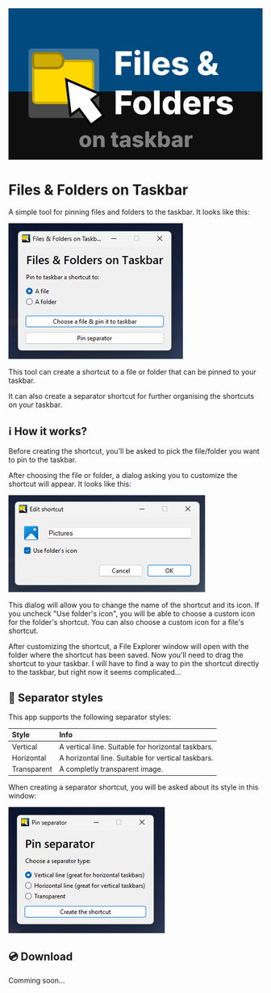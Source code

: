 <div align="center">
    <img src="assets/banner.png">
</div>

# Files & Folders on Taskbar
A simple tool for pinning files and folders to the taskbar. It looks like this:

![Screenshot](assets/screenshot.png)

This tool can create a shortcut to a file or folder that can be pinned to your taskbar. 

It can also create a separator shortcut for further organising the shortcuts on your taskbar.

## ℹ️ How it works?
Before creating the shortcut, you'll be asked to pick the file/folder you want to pin to the taskbar. 

After choosing the file or folder, a dialog asking you to customize the shortcut will appear. It looks like this:

![Customization dialog](assets/screenshot_shortcut_customization.png)

This dialog will allow you to change the name of the shortcut and its icon. If you uncheck "Use folder's icon", you will be able to choose a custom icon for the folder's shortcut. You can also choose a custom icon for a file's shortcut.

After customizing the shortcut, a File Explorer window will open with the folder where the shortcut has been saved. Now you'll need to drag the shortcut to your taskbar. I will have to find a way to pin the shortcut directly to the taskbar, but right now it seems complicated...

## 🎨 Separator styles
This app supports the following separator styles:

| Style | Info |
|:------|:-----|
| Vertical | A vertical line. Suitable for horizontal taskbars.
| Horizontal | A horizontal line. Suitable for vertical taskbars.
| Transparent | A completly transparent image.

When creating a separator shortcut, you will be asked about its style in this window:

![Pin separator window](assets/screenshot_separators.png)

## 💿 Download
Comming soon...